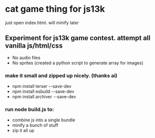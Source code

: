 # cat game thing for js13k

just open index.html. will minify later

## Experiment for js13k game contest. attempt all vanilla js/html/css
- No audio files
- No sprites (created a python script to generate array for images)

### make it small and zipped up nicely. (thanks ai)
- npm install terser --save-dev
- npm install esbuild --save-dev
- npm install archiver --save-dev

### run node build.js to: 
- combine js into a single bundle
- minify a bunch of stuff
- zip it all up 




